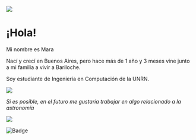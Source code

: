 ![](http://1.bp.blogspot.com/_5zA2NhifJMQ/TTuhHhMz4_I/AAAAAAAASg8/WsVuSskfpr0/s1600/6+%25282%2529.gif)
# ¡Hola! 
Mi nombre es Mara

Nací y crecí en Buenos Aires, pero hace más de 1 año y 3 meses vine junto a mi familia a vivir a Bariloche.

Soy estudiante de Ingeniería en Computación de la UNRN.

![](https://img1.picmix.com/output/stamp/thumb/2/6/9/3/1793962_eca17.gif)

*Si es posible, en el futuro me gustaría trabajar en algo relacionado a la astronomía* 

![](https://www.nydailynews.com/resizer/I6x9SRCHmutr7_0xP4fbEGsTv7k=/1200x630/filters:format(jpg):quality(70)/arc-anglerfish-arc2-prod-tronc.s3.amazonaws.com/public/EOIL5RRTPLVVVISXPI6VGQSVYI.jpg)

![Badge](https://bit.ly/icom-badge)
